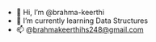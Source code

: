 - 👋 Hi, I’m @brahma-keerthi
- 🌱 I’m currently learning Data Structures 
- 📫 @brahmakeerthihs248@gmail.com 

<!---
brahma-keerthi/brahma-keerthi is a ✨ special ✨ repository because its `README.md` (this file) appears on your GitHub profile.
You can click the Preview link to take a look at your changes.
--->
